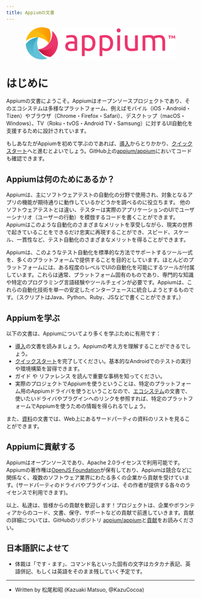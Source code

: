```yaml
---
title: Appiumの文書
---
```


<!---# Appium Documentation--->

<div style="text-align: center">
  <img src="assets/images/appium-logo-horiz.png" style="max-width: 400px;" />
</div>

# はじめに

<!---
Welcome to the Appium documentation! Appium is an open-source project and ecosystem of related
software, designed to facilitate UI automation of many app platforms, including mobile (iOS,
Android, Tizen), browser (Chrome, Firefox, Safari), desktop (macOS, Windows), TV (Roku, tvOS,
Android TV, Samsung), and more.
--->
Appiumの文書にようこそ。Appiumはオープンソースプロジェクトであり、そのエコシステムは多様なプラットフォーム、例えばモバイル（iOS・Android・Tizen）やブラウザ（Chrome・Firefox・Safari）、デスクトップ（macOS・Windows）、TV（Roku・tvOS・Android TV・Samsung）に対するUI自動化を支援するために設計されています。

<!---
If you're new to Appium, it's recommended that you start off with the [Introduction](intro/), then
move on to the [Quickstart](quickstart/). And you can always find Appium's code on GitHub at
[appium/appium](https://github.com/appium/appium).
--->
もしあなたがAppiumを初めて学ぶのであれば、[導入](intro/)からとりかかり、[クイックスタート](quickstart/)へと進むとよいでしょう。GitHub上の[appium/appium](https://github.com/appium/appium)においてコードも確認できます。

<!---## What is Appium for?--->
## Appiumは何のためにあるか？

<!---
Appium is used mostly in the field of software test automation, to help determine whether the
functionality of a given app is working as expected. In contrast to other types of software
testing, UI automation allows testers to write code that walks through user scenarios in the actual
UI of an application, mimicking as closely as possible what happens in the real world while
enabling the various benefits of automation, including speed, scale, and consistency.
--->

Appiumは、主にソフトウェアテストの自動化の分野で使用され、対象となるアプリの機能が期待通りに動作しているかどうかを調べるのに役立ちます。
他のソフトウェアテストとは違い、テスターは実際のアプリケーションのUIでユーザーシナリオ（ユーザーの行動）を模倣するコードを書くことができます。Appiumはこのような自動化のさまざまなメリットを享受しながら、現実の世界で起きていることをできるだけ忠実に再現することができ、スピード、スケール、一貫性など、テスト自動化のさまざまなメリットを得ることができます。

<!---
Appium aims to provide a set of tools that support this kind of automation in a standard way across
any number of platforms. Most platforms come with tools that allow UI automation at some level, but
these are usually platform-specific and require specialized knowledge and specific programming
language experience and toolchains. Appium tries to unify all these automation technology under
a single stable interface, accessible via most popular programming languages (you can write Appium
scripts in Java, Python, Ruby, JS, and more).
--->

Appiumは、このようなテスト自動化を標準的な方法でサポートするツール一式を、多くのプラットフォームで提供することを目的としています。ほとんどのプラットフォームには、ある程度のレベルでUIの自動化を可能にするツールが付属しています。これらは通常、プラットフォーム固有のものであり、専門的な知識や特定のプログラミング言語経験やツールチェインが必要です。Appiumは、これらの自動化技術を単一の安定したインターフェースに統合しようとするものです。（スクリプトはJava、Python、Ruby、JSなどで書くことができます。）

<!--
## Learning Appium
--->
## Appiumを学ぶ

<!---
This documentation is a great way to learn more about Appium:

- Check out the [Introduction](intro/) first to make sure you understand all the concepts involved in Appium.
- Go through the [Quickstart](quickstart/) to get set up and run a basic Android test.
- Have a look at the various guides and references.
- Using Appium for a real project means using an Appium driver for a specific platform, so you'll want to have a look at the [Ecosystem](ecosystem/) page where we keep links to the drivers and plugins you might want to use; you can refer to those projects for specific information about using Appium for a given platform.
--->

以下の文書は、Appiumについてより多くを学ぶために有用です：

- [導入](intro/)の文書を読みましょう。Appiumの考え方を理解することができるでしょう。
- [クイックスタート](quickstart/)を完了してください。基本的なAndroidでのテストの実行や環境構築を習得できます。
- ガイド や リファレンス を読んで重要な事柄を知ってください。
- 実際のプロジェクトでAppiumを使うということは、特定のプラットフォーム用のAppiumドライバを使うということなので、[エコシステム](ecosystem/)の文書で、使いたいドライバやプラグインへのリンクを参照すれば、特定のプラットフォームでAppiumを使うための情報を得られるでしょう。

<!---
You can also check out a list of third-party [Resources](resources.md) to explore Appium around the
web.
--->

また、[資料](resources.md)の文書では、Web上にあるサードパーティの資料のリストを見ることができます。

<!---
## Contributing to Appium
--->
## Appiumに貢献する

<!---
Appium is open source, available under an Apache 2.0 license. Appium's copyright is held by the
[OpenJS Foundation](https://openjsf.org), and Appium receives contributions from many companies
across several software industries, regardless of their competitive status. (3rd-party drivers and
plugins are available under the licenses provided by their authors.)
--->

Appiumはオープンソースであり、Apache 2.0ライセンスで利用可能です。Appiumの著作権は[OpenJS Foundation](https://openjsf.org)が保有しており、Appiumは競合などに関係なく、複数のソフトウェア業界にわたる多くの企業から貢献を受けています。(サードパーティのドライバやプラグインは、その作者が提供する各々のライセンスで利用できます)。

<!---
As such, we welcome contributions! The project moves forward in relation to the investment of
contributions of code, documentation, maintenance, and support from companies and volunteers. To
learn more about contributing, check out our GitHub repo at
[appium/appium](https://github.com/appium/appium) and read through our
[Contributing](contributing/) guides.
--->

以上、私達は、皆様からの貢献を歓迎します！プロジェクトは、企業やボランティアからのコード、文書、保守、サポートなどの貢献で前進していきます。貢献の詳細については、GitHubのリポジトリ [appium/appium](https://github.com/appium/appium)と[貢献](contributing/)をお読みください。

## 日本語訳によせて

- 体裁は「です・ます」、コマンド名といった固有の文字はカタカナ表記、英語併記、もしくは英語をそのまま残していく予定です。

---

- Written by 松尾和昭 (Kazuaki Matsuo, @KazuCocoa)
